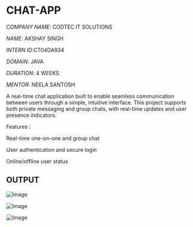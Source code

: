 # CHAT-APP

*COMPANY NAME*: CODTEC IT SOLUTIONS

*NAME*: AKSHAY SINGH

*INTERN ID*:CT04DA934

*DOMAIN*: JAVA

*DURATION*: 4 WEEKS

*MENTOR*: NEELA SANTOSH

A real-time chat application built to enable seamless communication between users through a simple, intuitive interface. This project supports both private messaging and group chats, with real-time updates and user presence indicators.

Features :

Real-time one-on-one and group chat

 User authentication and secure login

 Online/offline user status

 ## OUTPUT

 ![Image](https://github.com/user-attachments/assets/0e054338-365c-4f6d-ad1c-18c3c674b7a0)
 
![Image](https://github.com/user-attachments/assets/c0dbb543-1ad1-4e97-b7fe-3576ca40eaf4)

![Image](https://github.com/user-attachments/assets/76851c95-ce70-49d4-a097-934ad96d5a7e)
